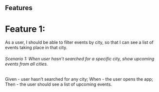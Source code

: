 ## Features
# Feature 1: 
As a user, I should be able to filter events by city, so that I can see a list of events taking place in that city.
<h6>Scenario 1: When user hasn’t searched for a specific city, show upcoming events from all cities.</h6>
	Given - user hasn’t searched for any city; 
  When - the user opens the app;
  Then - the user should see a list of upcoming events.
  

